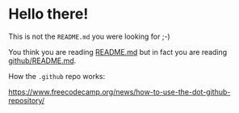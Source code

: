 # Hello there!

This is not the `README.md` you were looking for ;-)

You think you are reading [README.md](README.md) but in fact
you are reading [github/README.md](github/README.md).

How the `.github` repo works:

https://www.freecodecamp.org/news/how-to-use-the-dot-github-repository/
